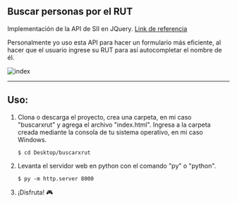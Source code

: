 Buscar personas por el RUT
-

Implementación de la API de SII en JQuery. [Link de referencia](https://github.com/sagmor/sii_chile "Link de referencia")

Personalmente yo uso esta API para hacer un formulario más eficiente, al hacer que el usuario ingrese su RUT para así autocompletar el nombre de él.

![index](https://i.imgur.com/DxbNLCc.png)

---

Uso:
-

1. Clona o descarga el proyecto, crea una carpeta, en mi caso "buscarxrut" y agrega el archivo "index.html". Ingresa a la carpeta creada mediante la consola de tu sistema operativo, en mi caso Windows.

	`$ cd Desktop/buscarxrut`

2. Levanta el servidor web en python con el comando "py" o "python".

	`$ py -m http.server 8000`

3. ¡Disfruta! :video_game:
